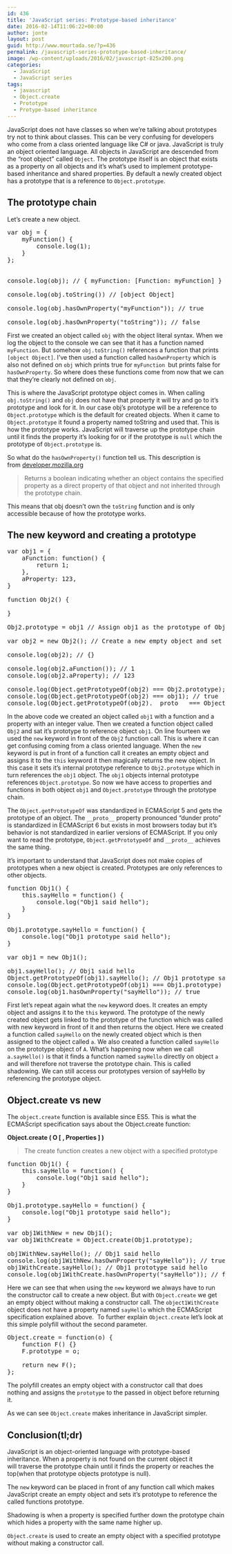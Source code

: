 ```yaml
---
id: 436
title: 'JavaScript series: Prototype-based inheritance'
date: 2016-02-14T11:06:22+00:00
author: jonte
layout: post
guid: http://www.mourtada.se/?p=436
permalink: /javascript-series-prototype-based-inheritance/
image: /wp-content/uploads/2016/02/javascript-825x200.png
categories:
  - JavaScript
  - JavaScript series
tags:
  - javascript
  - Object.create
  - Prototype
  - Protype-based inheritance
---
```

JavaScript does not have classes so when we&#8217;re talking about prototypes try not to think about classes. This can be very confusing for developers who come from a class oriented language like C# or java. JavaScript is truly an object oriented language. All objects in JavaScript are descended from the &#8220;root object&#8221; called `Object`. The prototype itself is an object that exists as a property on all objects and it&#8217;s what&#8217;s used to implement prototype-based inheritance and shared properties. By default a newly created object has a prototype that is a reference to `Object.prototype`.

## The prototype chain

Let&#8217;s create a new object.

<pre class="brush: jscript; title: ; notranslate" title="">var obj = {
	myFunction() {
		console.log(1);
	}
};


console.log(obj); // { myFunction: [Function: myFunction] }

console.log(obj.toString()) // [object Object]

console.log(obj.hasOwnProperty("myFunction")); // true

console.log(obj.hasOwnProperty("toString")); // false
</pre>

First we created an object called `obj` with the object literal syntax. When we log the object to the console we can see that it has a function named `myFunction`. But somehow `obj.toString()` references a function that prints `[object Object]`. I&#8217;ve then used a function called `hasOwnProperty` which is also not defined on `obj` which prints true for `myFunction `but prints false for `hasOwnProperty`. So where does these functions come from now that we can that they&#8217;re clearly not defined on `obj`.

This is where the JavaScript prototype object comes in. When calling `obj.toString()` and `obj` does not have that property it will try and go to it&#8217;s prototype and look for it. In our case obj&#8217;s prototype will be a reference to `Object.prototype` which is the default for created objects. When it came to `Object.prototype` it found a property named toString and used that. This is how the prototype works. JavaScript will traverse up the prototype chain until it finds the property it&#8217;s looking for or if the prototype is `null` which the prototype of `Object.prototype` is.

So what do the `hasOwnProperty()` function tell us. This description is from [developer.mozilla.org](https://developer.mozilla.org/en-US/docs/Web/JavaScript/Reference/Global_Objects/Object/prototype)

> Returns a boolean indicating whether an object contains the specified property as a direct property of that object and not inherited through the prototype chain.

This means that obj doesn&#8217;t own the `toString` function and is only accessible because of how the prototype works.

## The new keyword and creating a prototype

<pre class="brush: jscript; title: ; notranslate" title="">var obj1 = {
	aFunction: function() {
		return 1;
	},
	aProperty: 123,
}

function Obj2() {

}

Obj2.prototype = obj1 // Assign obj1 as the prototype of Obj2

var obj2 = new Obj2(); // Create a new empty object and set it's prototype to reference Obj2.prototype

console.log(obj2); // {}

console.log(obj2.aFunction()); // 1
console.log(obj2.aProperty); // 123

console.log(Object.getPrototypeOf(obj2) === Obj2.prototype); // true
console.log(Object.getPrototypeOf(obj2) === obj1); // true
console.log(Object.getPrototypeOf(obj2).__proto__ === Object.prototype); // true
</pre>

In the above code we created an object called `obj1` with a function and a property with an integer value. Then we created a function object called `Obj2` and sat it&#8217;s prototype to reference object `obj1`. On line fourteen we used the `new` keyword in front of the `Obj2` function call. This is where it can get confusing coming from a class oriented language. When the `new` keyword is put in front of a function call it creates an empty object and assigns it to the `this` keyword it then magically returns the new object. In this case it sets it&#8217;s internal prototype reference to `Obj2.prototype` which in turn references the `obj1` object. The `obj1` objects internal prototype references `Object.prototype`. So now we have access to properties and functions in both object `obj1` and `Object.prototype` through the prototype chain.

The `Object.getPrototypeOf` was standardized in ECMAScript 5 and gets the prototype of an object. The `__proto__` property pronounced &#8220;dunder proto&#8221; is standardized in ECMAScript 6 but exists in most browsers today but it&#8217;s behavior is not standardized in earlier versions of ECMAScript. If you only want to read the prototype, `Object.getPrototypeOf` and `__proto__` achieves the same thing.

It&#8217;s important to understand that JavaScript does not make copies of prototypes when a new object is created. Prototypes are only references to other objects.

<pre class="brush: jscript; title: ; notranslate" title="">function Obj1() {
	this.sayHello = function() {
		console.log("Obj1 said hello");		
	}
}

Obj1.prototype.sayHello = function() {
	console.log("Obj1 prototype said hello");
}

var obj1 = new Obj1();

obj1.sayHello(); // Obj1 said hello
Object.getPrototypeOf(obj1).sayHello(); // Obj1 prototype said hello
console.log(Object.getPrototypeOf(obj1) === Obj1.prototype) // true
console.log(obj1.hasOwnProperty("sayHello")); // true
</pre>

First let&#8217;s repeat again what the `new` keyword does. It creates an empty object and assigns it to the `this` keyword. The prototype of the newly created object gets linked to the prototype of the function which was called with new keyword in front of it and then returns the object. Here we created a function called `sayHello` on the newly created object which is then assigned to the object called `a`. We also created a function called `sayHello` on the prototype object of `A`. What&#8217;s happening now when we call `a.sayHello()` is that it finds a function named `sayHello` directly on object `a` and will therefore not traverse the prototype chain. This is called shadowing. We can still access our prototypes version of sayHello by referencing the prototype object.

## Object.create vs new

The `object.create` function is available since ES5. This is what the ECMAScript specification says about the Object.create function:

**Object.create ( O [ , Properties ] )**

> The create function creates a new object with a specified prototype

<pre class="brush: jscript; title: ; notranslate" title="">function Obj1() {
    this.sayHello = function() {
        console.log("Obj1 said hello");
    }
}
 
Obj1.prototype.sayHello = function() {
    console.log("Obj1 prototype said hello");
}
 
var obj1WithNew = new Obj1();
var obj1WithCreate = Object.create(Obj1.prototype);
 
obj1WithNew.sayHello(); // Obj1 said hello
console.log(obj1WithNew.hasOwnProperty("sayHello")); // true
obj1WithCreate.sayHello(); // Obj1 prototype said hello
console.log(obj1WithCreate.hasOwnProperty("sayHello")); // false
</pre>

Here we can see that when using the `new` keyword we always have to run the constructor call to create a new object. But with `Object.create` we get an empty object without making a constructor call. The `object1WithCreate` object does not have a property named `sayHello` which the ECMAScript specification explained above.  To further explain `Object.create` let&#8217;s look at this simple polyfill without the second parameter.

<pre class="brush: jscript; title: ; notranslate" title="">Object.create = function(o) {
	function F() {}
	F.prototype = o;

	return new F(); 
};
</pre>

The polyfill creates an empty object with a constructor call that does nothing and assigns the `prototype` to the passed in object before returning it.

As we can see `Object.create` makes inheritance in JavaScript simpler.

## Conclusion(tl;dr)

JavaScript is an object-oriented language with prototype-based inheritance. When a property is not found on the current object it will traverse the prototype chain until it finds the property or reaches the top(when that prototype objects prototype is null).

The `new` keyword can be placed in front of any function call which makes JavaScript create an empty object and sets it&#8217;s prototype to reference the called functions prototype.

Shadowing is when a property is specified further down the prototype chain which hides a property with the same name higher up.

`Object.create` is used to create an empty object with a specified prototype without making a constructor call.